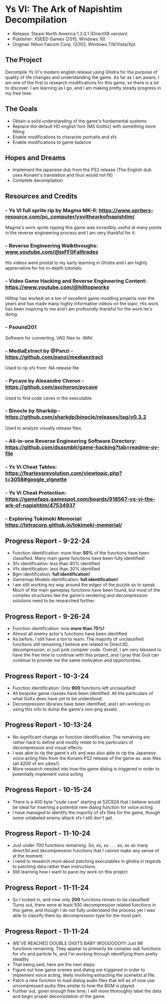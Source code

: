 # Ys VI: The Ark of Napishtim Decompilation
- Release: Steam North America 1.2.0.1 (DirectX8 version)
- Publisher: XSEED Games (2015, Windows 10)
- Original: Nihon Falcom Corp. (2003, Windows 7/8/Vista/Xp)

## The Project
Decompile Ys Vi's modern english release using Ghidra for the purpose of quality of life changes and understanding the game. As far as I am aware, I am one of the first to research modifications for this game, so there is a lot to discover. I am learning as I go, and I am making pretty steady progress in my free time.

## The Goals
- Obtain a solid understanding of the game's fundamental systems
- Replace the default HD english font (MS Gothic) with something more fitting
- Enable modifications to character portraits and sfx
- Enable modifications to game balance

## Hopes and Dreams
- Implement the japanese dub from the PS2 release (The English dub uses Konami's translation and thus would not fit)
- Complete decompilation
## Resources and Credits
### - Ys VI full sprite rip by <b>Magma MK-II</b>: https://www.spriters-resource.com/pc_computer/ysvithearkofnapishtim/
  Magma's work sprite ripping this game was incredibly useful at many points in the reverse engineering process and I am very thankful for it.
### - Reverse Engineering Walkthroughs: www.youtube.com/@jeFF0Falltrades
  His videos were pivotal to my early learning in Ghidra and I am highly appreciative for his in-depth tutorials.
### - Video Game Hacking and Reverse Engineering Content: https://www.youtube.com/@hilltopworks
  Hilltop has worked on a ton of excellent game modding projects over the years and has made many highly informative videos on the topic. His work has been inspiring to me and I am profoundly thankful for the work he's doing.
### - Psound201
  Software for converting .VAG files to .WAV.
### -  MediaExtract by @Panzi - https://github.com/panzi/mediaextract
  Used to rip sfx from .NA release file
### - Pycave by Alexandre Cheron - https://github.com/axcheron/pycave
Used to find code caves in the executable
### - Binocle by Sharkdp - https://github.com/sharkdp/binocle/releases/tag/v0.3.2
Used to analyze visually release files
### - All-in-one Reverse Engineering Software Directory: https://github.com/dsasmblr/game-hacking?tab=readme-ov-file
### - Ys Vi Cheat Tables: https://fearlessrevolution.com/viewtopic.php?t=3058#google_vignette
### - Ys Vi Cheat Protection: https://gamefaqs.gamespot.com/boards/918567-ys-vi-the-ark-of-napishtim/47534937
### - Exploring Tokimeki Memorial: https://tetracorp.github.io/tokimeki-memorial/



## Progress Report - 9-22-24
- Function identification: more than <b>50%</b> of the functions have been classified. Many main game functions have been fully identified!
- Sfx identification: less than 40% identified
- Vfx identification: less than 30% identified
- Bgm identification: <b>full identification!</b>
- Gamemap Models identification: <b>full identification!</b>
- I am still working my way around the edges of the puzzle so to speak. Much of the main gameplay functions have been found, but most of the complex structures like the game's rendering and decompression solutions need to be researched further.
## Progress Report - 9-26-24
- Function identification: now **more than 75%!**
- Almost all enemy actor's functions have been identified
- As before, I still have a ton to learn. The majority of unclassified functions still remaining I believe are related to Direct3D, decompression, or just junk compiler code. Overall, I am very blessed to have the free time to continue with this project, and I pray that God can continue to provide me the same motivation and opportunities.
## Progress Report - 10-3-24
- Function Identification: Only **900** functions left unclassified!
- All bespoke game classes have been identified. All the particulars of what GoXx does have yet to be understood.
- Decompression libraries have been identified, and I am working on using this info to dump the game's non-png assets
## Progress Report - 10-13-24
- No significant change on function identification. The remaining are rather hard to define and mostly relate to the particulars of decompression and visual effects.
- I was able to rip the game's sfx and was also able to rip the Japanese voice acting files from the Konami PS2 release of the game as .wav files (all 4200 of em yikes!).
- More research needed into how the game dialog is triggered in order to potentially implement voice acting
## Progress Report - 10-15-24
- There is a 400 byte "code cave" starting at 52C924 that I believe would be ideal for inserting a potential new dialog function for voice acting.
- I have managed to identify the majority of sfx files for the game, though some unlabeled enemy attack sfx I still don't get.
## Progress Report - 11-10-24
- Just under 700 functions remaining. So, so, so . . . so, so so many direct3d and decompression functions that I cannot make any sense of at the moment.
- I need to research more about patching executables in ghidra in regards to patching data rather than instructions.
- Still learning how I want to pace my work on this project
## Progress Report - 11-11-24
- So I locked in, and now only **200** functions remain to be classified! Turns out, there were at least 500 decompression related functions in this game, and though I do not fully understand the process yet I was able to classify them by decompression type for the most part.
## Progress Report - 11-11-24
- WE'VE REACHED DOUBLE DIGITS BABY WOOOOOO!!!! Just 98 functions remaining. They appear to primarily be complex sub functions for vfx and particle fx, and I'm working through identifying them pretty steadily
- That being said, here are the next steps:
- Figure out how game scenes and dialog are triggered in order to implement voice acting, likely involving extracting the scenelist.sl file.
- Patch a new function to load dialog audio files that will as of now use uncompressed audio files similar to how the BGM is played.
- Further out, given enough free time, I will more thoroughly label the data and begin proper decompilation of the game.
